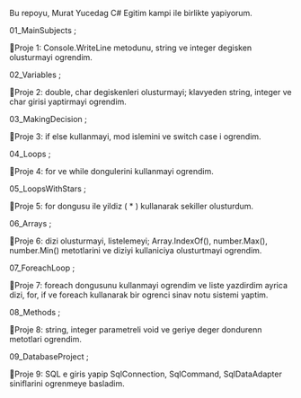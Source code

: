 Bu repoyu, Murat Yucedag C# Egitim kampi ile birlikte yapiyorum.

01_MainSubjects ; 

📍Proje 1: Console.WriteLine metodunu, string ve integer degisken olusturmayi ogrendim.


02_Variables ;

📍Proje 2: double, char degiskenleri olusturmayi; klavyeden string, integer ve char girisi yaptirmayi ogrendim.


03_MakingDecision ;

📍Proje 3: if else kullanmayi, mod islemini ve switch case i ogrendim.


04_Loops ;

📍Proje 4: for ve while dongulerini kullanmayi ogrendim.


05_LoopsWithStars ;

📍Proje 5: for dongusu ile yildiz ( * ) kullanarak sekiller olusturdum.


06_Arrays ;

📍Proje 6: dizi olusturmayi, listelemeyi; Array.IndexOf(), number.Max(), number.Min() metotlarini ve diziyi kullaniciya olusturtmayi ogrendim.


07_ForeachLoop ;

📍Proje 7: foreach dongusunu kullanmayi ogrendim ve liste yazdirdim ayrica dizi, for, if ve foreach kullanarak bir ogrenci sinav notu sistemi yaptim.


08_Methods ;

📍Proje 8: string, integer parametreli void ve geriye deger dondurenn metotlari ogrendim.


09_DatabaseProject ;

📍Proje 9: SQL e giris yapip SqlConnection, SqlCommand, SqlDataAdapter siniflarini ogrenmeye basladim.

